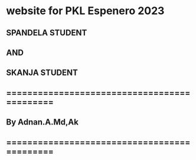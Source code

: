 # website for PKL Espenero 2023 
## SPANDELA STUDENT
## AND
## SKANJA STUDENT

## ============================================
## By Adnan.A.Md,Ak
## ============================================
